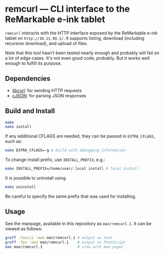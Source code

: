 # remcurl — CLI interface to the ReMarkable e-ink tablet

`remcurl` interacts with the HTTP interface exposed by the ReMarkable e-ink
tablet on `http://10.11.99.1/`. It supports listing, download (including
recursive download), and upload of files.

Note that this tool hasn't been tested nearly enough and probably will fail
on a lot of edge cases. It's not even good code, probably.  But it works well
enough to fulfill its purpose.

## Dependencies

- [libcurl](https://curl.se): for sending HTTP requests
- [cJSON](https://github.com/DaveGamble/cJSON): for parsing JSON responses

## Build and Install

```sh
make
make install
```

If any additional CFLAGS are needed, they can be passed in `EXTRA_CFLAGS`,
such as:
```sh
make EXTRA_CFLAGS=-g # build with debugging information
```

To change install prefix, use `INSTALL_PREFIX`, e.g.:
```sh
make INSTALL_PREFIX=/home/user/.local install # local install
```

It is possible to uninstall using
```sh
make uninstall
```
Be careful to specify the same prefix that was used for installing.

## Usage

See the manpage, available in this repository as `man/remcurl.1`. It can be
viewed as follows:
```sh
groff -Tascii -man man/remcurl.1 # output as text
groff -Tps -man man/remcurl.1    # output as PostScript
man man/remcurl.1                # view with man pager
```
